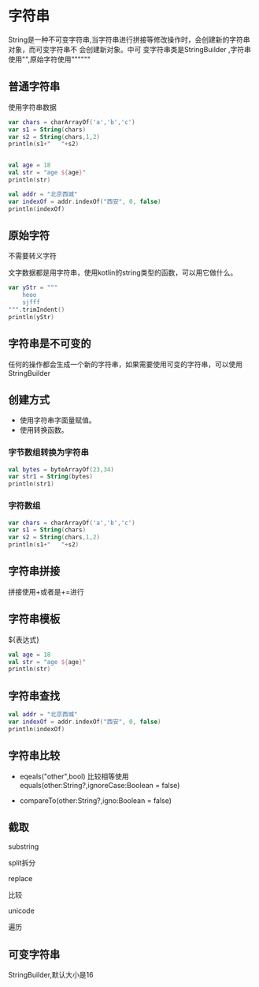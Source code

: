# 字符串

String是一种不可变字符串,当字符串进行拼接等修改操作时，会创建新的字符串对象，而可变字符串不
会创建新对象。中可 变字符串类是StringBuilder ,字符串使用"",原始字符使用""""""

## 普通字符串

使用字符串数据

```kotlin
var chars = charArrayOf('a','b','c')
var s1 = String(chars)
var s2 = String(chars,1,2)
println(s1+"   "+s2)


val age = 18
val str = "age ${age}"
println(str)

val addr = "北京西城"
var indexOf = addr.indexOf("西安", 0, false)
println(indexOf)
```

## 原始字符

不需要转义字符

文字数据都是用字符串，使用kotlin的string类型的函数，可以用它做什么。

```kotlin
var yStr = """
    heoo
    sjfff
""".trimIndent()
println(yStr)
```

## 字符串是不可变的

任何的操作都会生成一个新的字符串，如果需要使用可变的字符串，可以使用StringBuilder

## 创建方式

- 使用字符串字面量赋值。
- 使用转换函数。

### 字节数组转换为字符串

```kotlin
val bytes = byteArrayOf(23,34)
var str1 = String(bytes)
println(str1)
```

### 字符数组

```kotlin
var chars = charArrayOf('a','b','c')
var s1 = String(chars)
var s2 = String(chars,1,2)
println(s1+"   "+s2)
```

## 字符串拼接

拼接使用+或者是+=进行

## 字符串模板

${表达式}

```kotlin
val age = 18
val str = "age ${age}"
println(str)
```

## 字符串查找

```kotlin
val addr = "北京西城"
var indexOf = addr.indexOf("西安", 0, false)
println(indexOf)
```

## 字符串比较

- eqeals("other",bool)
比较相等使用equals(other:String?,ignoreCase:Boolean = false)

- compareTo(other:String?,igno:Boolean = false)


## 截取

substring

split拆分

replace

比较

unicode

遍历

## 可变字符串

StringBuilder,默认大小是16
























